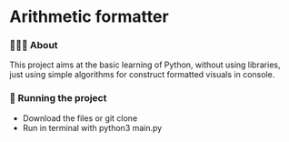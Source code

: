 # Arithmetic formatter

### 👨🏻‍💻 About
This project aims at the basic learning of Python, without using libraries, just using simple algorithms for construct formatted visuals in console.

### 🚀 Running the project
- Download the files or git clone
- Run in terminal with python3 main.py